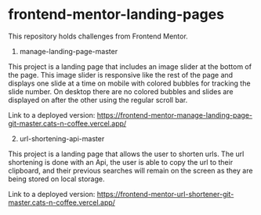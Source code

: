 # frontend-mentor-landing-pages

This repository holds challenges from Frontend Mentor. 

1. manage-landing-page-master

This project is a landing page that includes an image slider at the bottom of the page. This image slider is responsive like the rest of the page and displays one slide at a time on mobile with colored bubbles for tracking the slide number. On desktop there are no colored bubbles and slides are displayed on after the other using the regular scroll bar. 

Link to a deployed version: https://frontend-mentor-manage-landing-page-git-master.cats-n-coffee.vercel.app/

2. url-shortening-api-master

This project is a landing page that allows the user to shorten urls. The url shortening is done with an Api, the user is able to copy the url to their clipboard, and their previous searches will remain on the screen as they are being stored on local storage. 

Link to a deployed version: https://frontend-mentor-url-shortener-git-master.cats-n-coffee.vercel.app/
